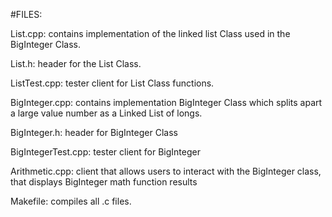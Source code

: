 #FILES:

List.cpp: contains implementation of the linked list Class used in the BigInteger Class.

List.h: header for the List Class.

ListTest.cpp: tester client for List Class functions.

BigInteger.cpp: contains implementation BigInteger Class which splits apart a large value number as a Linked List of longs. 

BigInteger.h: header for BigInteger Class

BigIntegerTest.cpp: tester client for BigInteger

Arithmetic.cpp: client that allows users to interact with the BigInteger class, that displays BigInteger math function results

Makefile: compiles all .c files.


